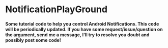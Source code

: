 # NotificationPlayGround

<h4>Some tutorial code to help you control Android Notifications.
This code will be periodically updated.
If you have some request/issue/question on the argument, send me a message, I'll try to resolve you doubt and possibly post some code!</h4>
